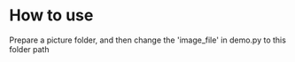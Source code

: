 # How to use
Prepare a picture folder, and then change the 'image_file' in demo.py to this folder path